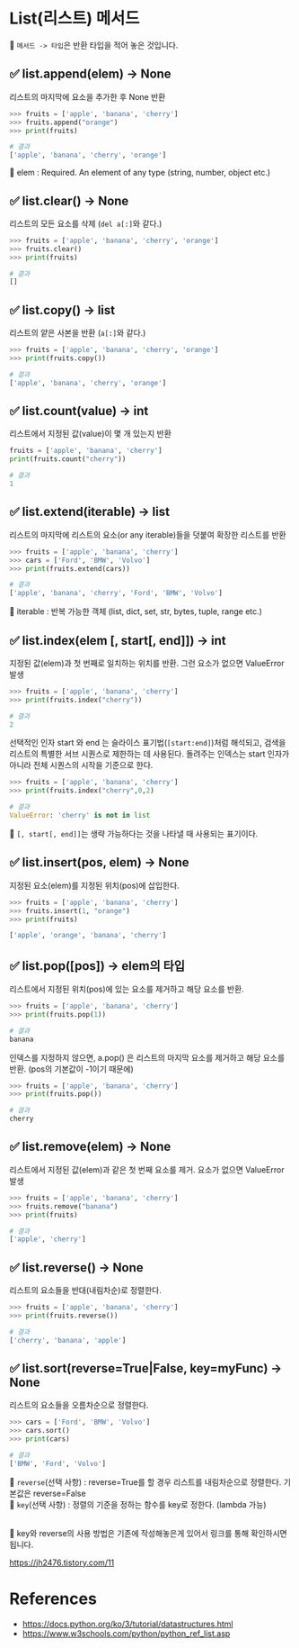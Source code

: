 # List(리스트) 메서드
📎 `메서드 -> 타입`은 반환 타입을 적어 놓은 것입니다.

## ✅ list.append(elem) -> None
리스트의 마지막에 요소을 추가한 후 None 반환

```python
>>> fruits = ['apple', 'banana', 'cherry']
>>> fruits.append("orange")
>>> print(fruits)
```
```python
# 결과
['apple', 'banana', 'cherry', 'orange']
```

📎 elem : Required. An element of any type (string, number, object etc.)

## ✅ list.clear() -> None
리스트의 모든 요소를 삭제 (`del a[:]`와 같다.)

```python
>>> fruits = ['apple', 'banana', 'cherry', 'orange']
>>> fruits.clear()
>>> print(fruits)
```
```python
# 결과
[]
```
## ✅ list.copy() -> list
리스트의 얕은 사본을 반환 (`a[:]`와 같다.)

```python
>>> fruits = ['apple', 'banana', 'cherry', 'orange']
>>> print(fruits.copy())
```
```python
# 결과
['apple', 'banana', 'cherry', 'orange']
```
## ✅ list.count(value) -> int
리스트에서 지정된 값(value)이 몇 개 있는지 반환

```python
fruits = ['apple', 'banana', 'cherry']
print(fruits.count("cherry"))
```
```python
# 결과
1
```
## ✅ list.extend(iterable) -> list
리스트의 마지막에 리스트의 요소(or any iterable)들을 덧붙여 확장한 리스트를 반환

```python
>>> fruits = ['apple', 'banana', 'cherry']
>>> cars = ['Ford', 'BMW', 'Volvo']
>>> print(fruits.extend(cars))
```
```python
# 결과
['apple', 'banana', 'cherry', 'Ford', 'BMW', 'Volvo']
```
📎 iterable : 반복 가능한 객체 (list, dict, set, str, bytes, tuple, range etc.)

## ✅ list.index(elem [, start[, end]]) -> int
지정된 값(elem)과 첫 번째로 일치하는 위치를 반환. 그런 요소가 없으면 ValueError 발생

```python
>>> fruits = ['apple', 'banana', 'cherry']
>>> print(fruits.index("cherry"))
```
```python
# 결과
2
```

선택적인 인자 start 와 end 는 슬라이스 표기법(`[start:end]`)처럼 해석되고, 검색을 리스트의 특별한 서브 시퀀스로 제한하는 데 사용된다. 돌려주는 인덱스는 start 인자가 아니라 전체 시퀀스의 시작을 기준으로 한다.

```python
>>> fruits = ['apple', 'banana', 'cherry']
>>> print(fruits.index("cherry",0,2)
```
```python
# 결과
ValueError: 'cherry' is not in list
```

📎 `[, start[, end]]`는 생략 가능하다는 것을 나타낼 때 사용되는 표기이다.

## ✅ list.insert(pos, elem) -> None
지정된 요소(elem)를 지정된 위치(pos)에 삽입한다.

```python
>>> fruits = ['apple', 'banana', 'cherry']
>>> fruits.insert(1, "orange")
>>> print(fruits)
```
```python
['apple', 'orange', 'banana', 'cherry']
```
## ✅ list.pop([pos]) -> elem의 타입
리스트에서 지정된 위치(pos)에 있는 요소를 제거하고 해당 요소를 반환. 

```python
>>> fruits = ['apple', 'banana', 'cherry']
>>> print(fruits.pop(1))
```
```python
# 결과
banana
```

인덱스를 지정하지 않으면, a.pop() 은 리스트의 마지막 요소를 제거하고 해당 요소를 반환. (pos의 기본값이 -1이기 때문에)

```python
>>> fruits = ['apple', 'banana', 'cherry']
>>> print(fruits.pop())
```
```python
# 결과
cherry
```

## ✅ list.remove(elem) -> None
리스트에서 지정된 값(elem)과 같은 첫 번째 요소를 제거. 요소가 없으면 ValueError 발생

```python
>>> fruits = ['apple', 'banana', 'cherry']
>>> fruits.remove("banana")
>>> print(fruits)
```
```python
# 결과
['apple', 'cherry']
```

## ✅ list.reverse() -> None
리스트의 요소들을 반대(내림차순)로 정렬한다.

```python
>>> fruits = ['apple', 'banana', 'cherry']
>>> print(fruits.reverse())
```
```python
# 결과
['cherry', 'banana', 'apple']
```

## ✅ list.sort(reverse=True|False, key=myFunc) -> None
리스트의 요소들을 오름차순으로 정렬한다.

```python
>>> cars = ['Ford', 'BMW', 'Volvo']
>>> cars.sort()
>>> print(cars)
```
```python
# 결과
['BMW', 'Ford', 'Volvo']
```

📎 `reverse`(선택 사항) : reverse=True를 할 경우 리스트를 내림차순으로 정렬한다. 기본값은 reverse=False   
📎 `key`(선택 사항) : 정렬의 기준을 정하는 함수를 key로 정한다. (lambda 가능)

</br>📌 key와 reverse의 사용 방법은 기존에 작성해놓은게 있어서 링크를 통해 확인하시면 됩니다.

<https://jh2476.tistory.com/11>

# References
- <https://docs.python.org/ko/3/tutorial/datastructures.html>
- <https://www.w3schools.com/python/python_ref_list.asp>
